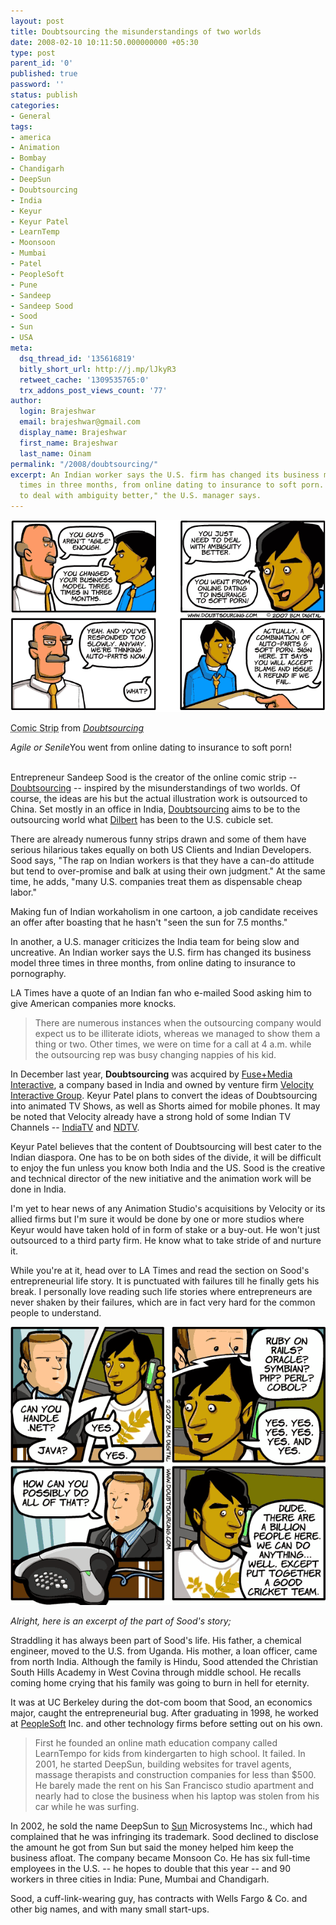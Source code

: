 ```yaml
---
layout: post
title: Doubtsourcing the misunderstandings of two worlds
date: 2008-02-10 10:11:50.000000000 +05:30
type: post
parent_id: '0'
published: true
password: ''
status: publish
categories:
- General
tags:
- america
- Animation
- Bombay
- Chandigarh
- DeepSun
- Doubtsourcing
- India
- Keyur
- Keyur Patel
- LearnTemp
- Moonsoon
- Mumbai
- Patel
- PeopleSoft
- Pune
- Sandeep
- Sandeep Sood
- Sood
- Sun
- USA
meta:
  dsq_thread_id: '135616819'
  bitly_short_url: http://j.mp/lJkyR3
  retweet_cache: '1309535765:0'
  trx_addons_post_views_count: '77'
author:
  login: Brajeshwar
  email: brajeshwar@gmail.com
  display_name: Brajeshwar
  first_name: Brajeshwar
  last_name: Oinam
permalink: "/2008/doubtsourcing/"
excerpt: An Indian worker says the U.S. firm has changed its business model three
  times in three months, from online dating to insurance to soft porn. "You just need
  to deal with ambiguity better," the U.S. manager says.
---
```

<div class="figure"><img src="/static/2008/02/doubtsourcing-agile-flashify.png" alt="" />
<p class="credit"><abbr class="type" title="Comic Strip">Comic Strip</abbr> from <cite><a href="http://www.doubtsourcing.com/">Doubtsourcing</a></cite></p>
<p class="caption"><em class="title">Agile or Senile</em>You went from online dating to insurance to soft porn!</p>
</div>
<p><br />
Entrepreneur Sandeep Sood is the creator of the online comic strip -- <a href="http://www.doubtsourcing.com/">Doubtsourcing</a> -- inspired by the misunderstandings of two worlds. Of course, the ideas are his but the actual illustration work is outsourced to China. Set mostly in an office in India, <a href="http://www.doubtsourcing.com/">Doubtsourcing</a> aims to be to the outsourcing world what <a href="http://www.dilbert.com/">Dilbert</a> has been to the U.S. cubicle set.</p>
<p></p>
<p>There are already numerous funny strips drawn and some of them have serious hilarious takes equally on both US Clients and Indian Developers. Sood says, "The rap on Indian workers is that they have a can-do attitude but tend to over-promise and balk at using their own judgment." At the same time, he adds, "many U.S. companies treat them as dispensable cheap labor."</p>
<p>Making fun of Indian workaholism in one cartoon, a job candidate receives an offer after boasting that he hasn't "seen the sun for 7.5 months."</p>
<p>In another, a U.S. manager criticizes the India team for being slow and uncreative. An Indian worker says the U.S. firm has changed its business model three times in three months, from online dating to insurance to pornography.</p>
<p>LA Times have a quote of an Indian fan who e-mailed Sood asking him to give American companies more knocks.</p>
<blockquote><p>There are numerous instances when the outsourcing company would expect us to be illiterate idiots, whereas we managed to show them a thing or two. Other times, we were on time for a call at 4 a.m. while the outsourcing rep was busy changing nappies of his kid.</p></blockquote>
<p>In December last year, <strong>Doubtsourcing</strong> was acquired by <a href="http://www.brajeshwar.com/2007/fusemedia/">Fuse+Media Interactive</a>, a company based in India and owned by venture firm <a href="http://www.brajeshwar.com/2007/comventures-merges-with-velocity-to-form-velocity-interactive-group/">Velocity Interactive Group</a>. Keyur Patel plans to convert the ideas of Doubtsourcing into animated TV Shows, as well as Shorts aimed for mobile phones. It may be noted that Velocity already have a strong hold of some Indian TV Channels -- <a href="http://www.brajeshwar.com/2007/comventures-buys-1917-stake-in-india-tv/">IndiaTV</a> and <a href="http://www.brajeshwar.com/2007/com-ventures-invest-20-million-in-ndtv/">NDTV</a>.</p>
<p></p>
<p>Keyur Patel believes that the content of Doubtsourcing will best cater to the Indian diaspora. One has to be on both sides of the divide, it will be difficult to enjoy the fun unless you know both India and the US. Sood is the creative and technical director of the new initiative and the animation work will be done in India.</p>
<p>I'm yet to hear news of any Animation Studio's acquisitions by Velocity or its allied firms but I'm sure it would be done by one or more studios where Keyur would have taken hold of in form of stake or a buy-out. He won't just outsourced to a third party firm. He know what to take stride of and nurture it.</p>
<p>While you're at it, head over to LA Times and read the section on Sood's entrepreneurial life story. It is punctuated with failures till he finally gets his break. I personally love reading such life stories where entrepreneurs are never shaken by their failures, which are in fact very hard for the common people to understand.</p>
<p><img src="/static/2008/02/all-tech-but-cricket.png" alt="India knows all Technology but cannot have a Proper Cricket Team" style="border: 0 none; float: none;" /></p>
<p><em>Alright, here is an excerpt of the part of Sood's story;</em></p>
<p>Straddling it has always been part of Sood's life. His father, a chemical engineer, moved to the U.S. from Uganda. His mother, a loan officer, came from north India. Although the family is Hindu, Sood attended the Christian South Hills Academy in West Covina through middle school. He recalls coming home crying that his family was going to burn in hell for eternity.</p>
<p>It was at UC Berkeley during the dot-com boom that Sood, an economics major, caught the entrepreneurial bug. After graduating in 1998, he worked at <a href="http://www.peoplesoft.com/">PeopleSoft</a> Inc. and other technology firms before setting out on his own.</p>
<blockquote><p>First he founded an online math education company called LearnTempo for kids from kindergarten to high school. It failed. In 2001, he started DeepSun, building websites for travel agents, massage therapists and construction companies for less than $500. He barely made the rent on his San Francisco studio apartment and nearly had to close the business when his laptop was stolen from his car while he was surfing.</p></blockquote>
<p>In 2002, he sold the name DeepSun to <a href="http://www.sun.com/">Sun</a> Microsystems Inc., which had complained that he was infringing its trademark. Sood declined to disclose the amount he got from Sun but said the money helped him keep the business afloat. The company became Monsoon Co. He has six full-time employees in the U.S. -- he hopes to double that this year -- and 90 workers in three cities in India: Pune, Mumbai and Chandigarh.</p>
<p>Sood, a cuff-link-wearing guy, has contracts with Wells Fargo & Co. and other big names, and with many small start-ups.</p>
